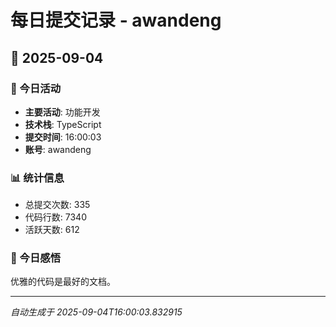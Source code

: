 # 每日提交记录 - awandeng

## 📅 2025-09-04

### 🎯 今日活动
- **主要活动**: 功能开发
- **技术栈**: TypeScript
- **提交时间**: 16:00:03
- **账号**: awandeng

### 📊 统计信息
- 总提交次数: 335
- 代码行数: 7340
- 活跃天数: 612

### 💭 今日感悟
优雅的代码是最好的文档。

---
*自动生成于 2025-09-04T16:00:03.832915*
